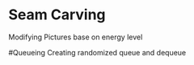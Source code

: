 # Seam Carving
Modifying Pictures base on energy level

#Queueing
Creating randomized queue and dequeue
